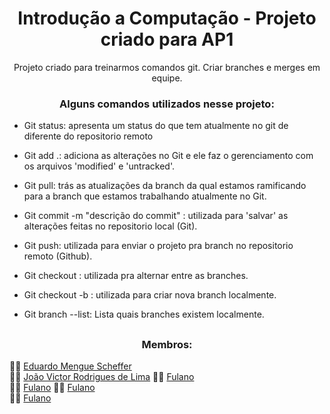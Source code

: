 <h1 align="center">Introdução a Computação - Projeto criado para AP1</h1>

<p align="center">Projeto criado para treinarmos comandos git. Criar branches e merges em equipe.</p>

<h3 align="center">Alguns comandos utilizados nesse projeto:</h3>

- <p align="left">Git status: apresenta um status do que tem atualmente no git de diferente do repositorio remoto</p>
- <p align="left">Git add .: adiciona as alterações no Git e ele faz o gerenciamento com os arquivos 'modified' e 'untracked'.</p>
- <p align="left">Git pull: trás as atualizações da branch da qual estamos ramificando para a branch que estamos trabalhando atualmente no Git.</p>
- <p align="left">Git commit -m "descrição do commit" : utilizada para 'salvar' as alterações feitas no repositorio local (Git).</p>
- <p align="left">Git push: utilizada para enviar o projeto pra branch no repositorio remoto (Github).</p>
- <p align="left">Git checkout <nome-da-branch>: utilizada pra alternar entre as branches.</p>
- <p align="left">Git checkout -b <nome-da-branch>: utilizada para criar nova branch localmente.</p>
- <p align="left">Git branch --list: Lista quais branches existem localmente.</p>

##

<h3 align="center">Membros:</h3>
👨‍💻 <a href ="https://github.com/eduardoscheffer" target="_blank">Eduardo Mengue Scheffer</a><br/>
👨‍💻 <a href ="https://github.com/joao9570" target="_blank">João Victor Rodrigues de Lima</a>
👨‍💻 <a href ="https://github.com/eduardoscheffer" target="_blank">Fulano</a><br/>
👨‍💻 <a href ="https://github.com/joao9570" target="_blank">Fulano</a>
👨‍💻 <a href ="https://github.com/eduardoscheffer" target="_blank">Fulano</a><br/>
👨‍💻 <a href ="https://github.com/joao9570" target="_blank">Fulano</a>

